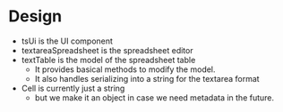 
# Design

- tsUi is the UI component
- textareaSpreadsheet is the spreadsheet editor
- textTable is the model of the spreadsheet table
  - It provides basical methods to modify the model.
  - It also handles serializing into a string for the textarea format
- Cell is currently just a string
  - but we make it an object in case we need metadata in the future.